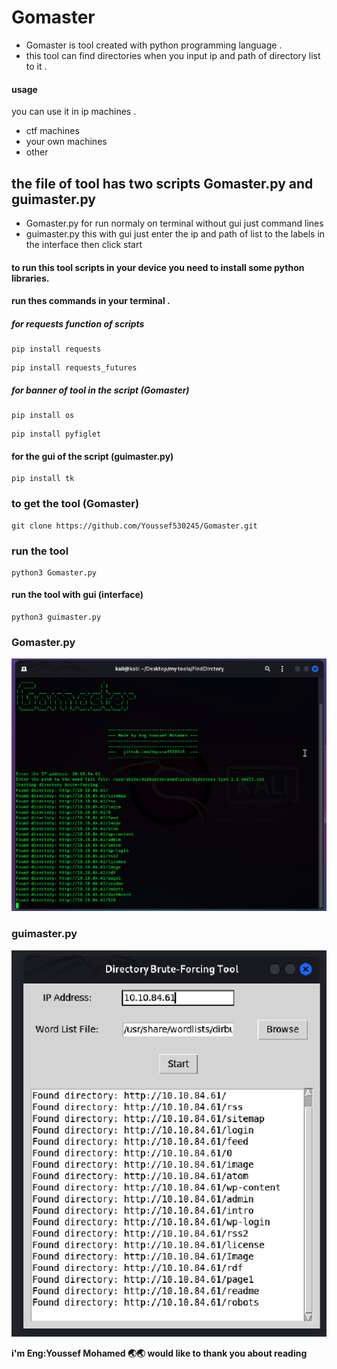 # Gomaster
- Gomaster is tool created with python programming language .
- this tool can find directories when you input ip and path of directory list to it .
#### usage
you can use it in ip machines .
- ctf machines
- your own machines
- other

## the file of tool has two scripts Gomaster.py and guimaster.py
- Gomaster.py for run normaly on terminal without gui just command lines 
- guimaster.py this with gui just enter the ip and path of list to the labels in the interface then click start

#### to run this tool scripts in your device you need to install some python libraries.

#### run thes commands in your terminal .

##### for requests function of scripts
```
pip install requests
```
```
pip install requests_futures
```

##### for banner of tool in the script (Gomaster)
```
pip install os
```
```
pip install pyfiglet
```

#### for the gui of the script (guimaster.py)
```
pip install tk
```

### to get the tool (Gomaster)
```
git clone https://github.com/Youssef530245/Gomaster.git
```
### run the tool 
```
python3 Gomaster.py
```
#### run the tool with gui (interface)
```
python3 guimaster.py
```

### Gomaster.py
![Gomaster](https://github.com/Youssef530245/Gomaster/blob/main/tool.png?raw=true "tool.png")

### guimaster.py
![guimaster](https://github.com/Youssef530245/Gomaster/blob/main/guitool.png?raw=true "guitool.png")

**i'm Eng:Youssef Mohamed 🌏🌏 would like to thank you about reading**





